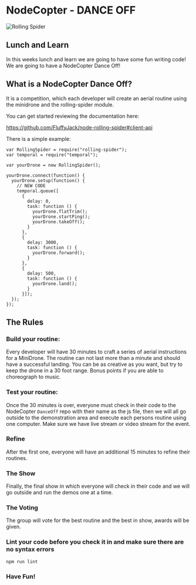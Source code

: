 # NodeCopter - DANCE OFF

![Rolling Spider](http://www.parrot.com/static/images/theme/catalog/rolling_spider/details.jpg)

## Lunch and Learn

In this weeks lunch and learn we are going to have some fun writing code! We are going to have a NodeCopter Dance Off!

## What is a NodeCopter Dance Off?

It is a competition, which each developer will create an aerial routine using the minidrone and the rolling-spider module.

You can get started reviewing the documentation here:  

https://github.com/FluffyJack/node-rolling-spider#client-api

There is a simple example:

    var RollingSpider = require("rolling-spider");
    var temporal = require("temporal");

    var yourDrone = new RollingSpider();

    yourDrone.connect(function() {
      yourDrone.setup(function() {
        // NEW CODE
        temporal.queue([
          {
            delay: 0,
            task: function () {
              yourDrone.flatTrim();
              yourDrone.startPing();
              yourDrone.takeOff();
            }
          },
          {
            delay: 3000,
            task: function () {
              yourDrone.forward();
            }
          },
          {
            delay: 500,
            task: function () {
              yourDrone.land();
            }
          }]);
      });
    });

## The Rules

### Build your routine:

Every developer will have 30 minutes to craft a series of aerial instructions for a MiniDrone.  The routine can not last more than a minute and should have a successful landing. You can be as creative as you want, but try to keep the drone in a 30 foot range. Bonus points if you are able to choreograph to music.

### Test your routine:

Once the 30 minutes is over, everyone must check in their code to the NodeCopter `DanceOff` repo with their name as the js file, then we will all go outside to the demonstration area and execute each persons routine using one computer. Make sure we have live stream or video stream for the event.

### Refine 

After the first one, everyone will have an additional 15 minutes to refine their routines.

### The Show

Finally, the final show in which everyone will check in their code and we will go outside and run the demos one at a time.

### The Voting

The group will vote for the best routine and the best in show, awards will be given.

### Lint your code before you check it in and make sure there are no syntax errors

    npm run lint

### Have Fun!